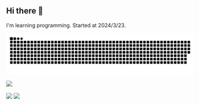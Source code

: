 ## Hi there 👋
I'm learning programming. Started at 2024/3/23.</br>

<picture>
  <source media="(prefers-color-scheme: dark)" srcset="https://raw.githubusercontent.com/obregonia1/obregonia1/master/img/snake-dark.svg">
  <source media="(prefers-color-scheme: light)" srcset="https://raw.githubusercontent.com/obregonia1/obregonia1/master/img/snake.svg">
  <img alt="github contribution grid snake animation" src="https://raw.githubusercontent.com/obregonia1/obregonia1/master/img/snake.svg">
</picture>

![](http://github-profile-summary-cards.vercel.app/api/cards/profile-details?username=Rintaro196&theme=dracula)

![](https://github-readme-stats.vercel.app/api/top-langs?username=Rintaro196&theme=dracula&layout=compact)
![](http://github-profile-summary-cards.vercel.app/api/cards/stats?username=Rintaro196&theme=dracula)
<!--
**Rintaro196/Rintaro196** is a ✨ _special_ ✨ repository because its `README.md` (this file) appears on your GitHub profile.

Here are some ideas to get you started:

- 🔭 I’m currently working on ...
- 🌱 I’m currently learning ...
- 👯 I’m looking to collaborate on ...
- 🤔 I’m looking for help with ...
- 💬 Ask me about ...
- 📫 How to reach me: ...
- 😄 Pronouns: ...
- ⚡ Fun fact: ...
-->
